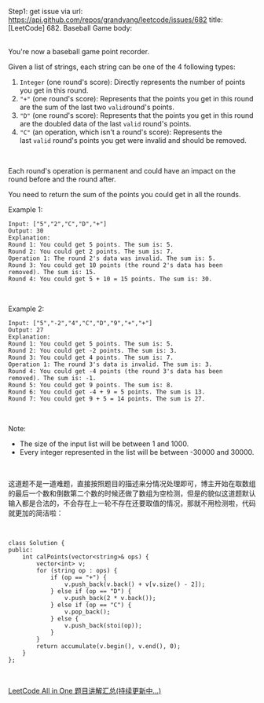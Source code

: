 Step1: get issue via url: https://api.github.com/repos/grandyang/leetcode/issues/682 
 title:[LeetCode] 682. Baseball Game 
 body:  
  

You're now a baseball game point recorder.

Given a list of strings, each string can be one of the 4 following types:

  1. `Integer` (one round's score): Directly represents the number of points you get in this round.
  2. `"+"` (one round's score): Represents that the points you get in this round are the sum of the last two `valid`round's points.
  3. `"D"` (one round's score): Represents that the points you get in this round are the doubled data of the last `valid` round's points.
  4. `"C"` (an operation, which isn't a round's score): Represents the last `valid` round's points you get were invalid and should be removed.



 

Each round's operation is permanent and could have an impact on the round before and the round after.

You need to return the sum of the points you could get in all the rounds.

Example 1:
    
    
    Input: ["5","2","C","D","+"]
    Output: 30
    Explanation: 
    Round 1: You could get 5 points. The sum is: 5.
    Round 2: You could get 2 points. The sum is: 7.
    Operation 1: The round 2's data was invalid. The sum is: 5.  
    Round 3: You could get 10 points (the round 2's data has been removed). The sum is: 15.
    Round 4: You could get 5 + 10 = 15 points. The sum is: 30.
    

 

Example 2:
    
    
    Input: ["5","-2","4","C","D","9","+","+"]
    Output: 27
    Explanation: 
    Round 1: You could get 5 points. The sum is: 5.
    Round 2: You could get -2 points. The sum is: 3.
    Round 3: You could get 4 points. The sum is: 7.
    Operation 1: The round 3's data is invalid. The sum is: 3.  
    Round 4: You could get -4 points (the round 3's data has been removed). The sum is: -1.
    Round 5: You could get 9 points. The sum is: 8.
    Round 6: You could get -4 + 9 = 5 points. The sum is 13.
    Round 7: You could get 9 + 5 = 14 points. The sum is 27.
    

 

Note:

  * The size of the input list will be between 1 and 1000.
  * Every integer represented in the list will be between -30000 and 30000.



 

这道题不是一道难题，直接按照题目的描述来分情况处理即可，博主开始在取数组的最后一个数和倒数第二个数的时候还做了数组为空检测，但是的貌似这道题默认输入都是合法的，不会存在上一轮不存在还要取值的情况，那就不用检测啦，代码就更加的简洁啦：

 
    
    
    class Solution {
    public:
        int calPoints(vector<string>& ops) {
            vector<int> v;
            for (string op : ops) {
                if (op == "+") {
                    v.push_back(v.back() + v[v.size() - 2]);
                } else if (op == "D") {
                    v.push_back(2 * v.back());
                } else if (op == "C") {
                    v.pop_back();
                } else {
                    v.push_back(stoi(op));
                }
            }
            return accumulate(v.begin(), v.end(), 0);
        }
    };

 

[LeetCode All in One 题目讲解汇总(持续更新中...)](http://www.cnblogs.com/grandyang/p/4606334.html)
